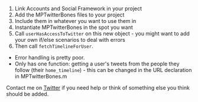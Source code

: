 1. Link Accounts and Social Framework in your project
2. Add the MPTwitterBones files to your project
3. Include them in whatever you want to use them in
4. Instantiate MPTwitterBones in the spot you want
5. Call `userHasAccessToTwitter` on this new object - you might want to add your own if/else scenarios to deal with errors
6. Then call `fetchTimelineForUser`.

- Error handling is pretty poor.
- Only has one function: getting a user's tweets from the people they follow (their `home_timeline`) - this can be changed in the URL declaration in MPTwitterBones.m

Contact me on [Twitter](http://twitter.com/p_almer) if you need help or think of something else you think should be added.
